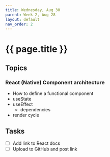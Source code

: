 ```yaml
---
title: Wednesday, Aug 30
parent: Week 2, Aug 28
layout: default
nav_order: 2
---
```


# {{ page.title }}

## Topics

### React (Native) Component architecture

- How to define a functional component
- useState
- useEffect
    - dependencies
- render cycle

## Tasks

- [ ] Add link to React docs
- [ ] Upload to GitHub and post link
